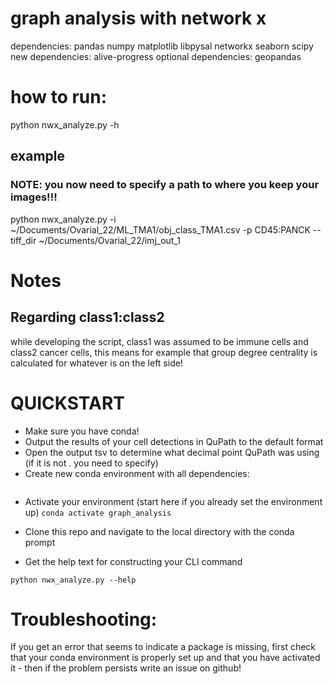 # graph analysis with network x

dependencies: pandas numpy matplotlib libpysal networkx seaborn scipy
new dependencies: alive-progress
optional dependencies: geopandas

# how to run:

python nwx_analyze.py -h

## example
### NOTE: you now need to specify a path to where you keep your images!!!
python nwx_analyze.py -i ~/Documents/Ovarial_22/ML_TMA1/obj_class_TMA1.csv -p CD45:PANCK --tiff_dir ~/Documents/Ovarial_22/imj_out_1

# Notes

## Regarding class1:class2
while developing the script, class1 was assumed to be immune cells and class2 cancer cells, this means for example that group degree centrality is calculated for whatever is on the left side!

# QUICKSTART
* Make sure you have conda!
* Output the results of your cell detections in QuPath to the default format
* Open the output tsv to determine what decimal point QuPath was using (if it is not . you need to specify)
* Create new conda environment with all dependencies:

```conda create -n graph_analysis -c conda-forge -c bioconda pandas numpy matplotlib libpysal networkx seaborn scipy geopandas alive-progress
```

* Activate your environment (start here if you already set the environment up)
```conda activate graph_analysis ```

* Clone this repo and navigate to the local directory with the conda prompt

* Get the help text for constructing your CLI command

```python nwx_analyze.py --help ```

# Troubleshooting:
If you get an error that seems to indicate a package is missing, first check that your conda environment is properly set up and that you have activated it - then if the problem persists write an issue on github!
